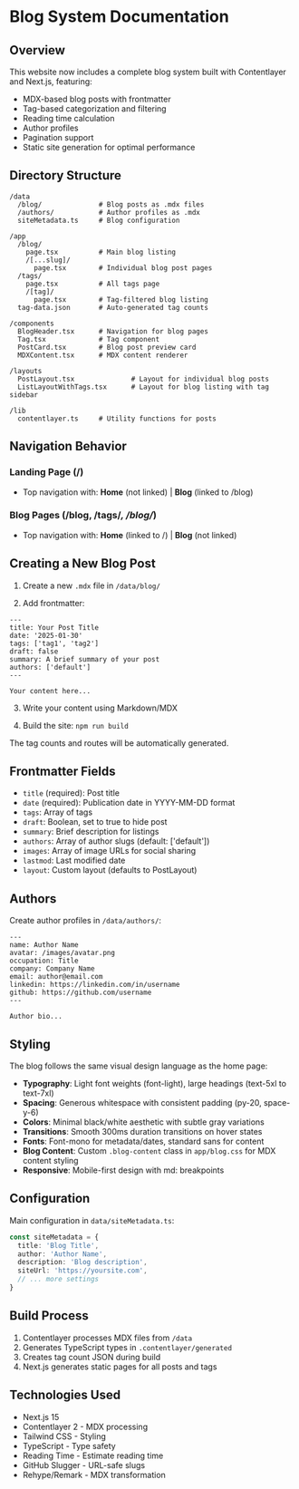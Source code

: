 # Blog System Documentation

## Overview

This website now includes a complete blog system built with Contentlayer and Next.js, featuring:

- MDX-based blog posts with frontmatter
- Tag-based categorization and filtering
- Reading time calculation
- Author profiles
- Pagination support
- Static site generation for optimal performance

## Directory Structure

```
/data
  /blog/              # Blog posts as .mdx files
  /authors/           # Author profiles as .mdx
  siteMetadata.ts     # Blog configuration

/app
  /blog/
    page.tsx          # Main blog listing
    /[...slug]/
      page.tsx        # Individual blog post pages
  /tags/
    page.tsx          # All tags page
    /[tag]/
      page.tsx        # Tag-filtered blog listing
  tag-data.json       # Auto-generated tag counts

/components
  BlogHeader.tsx      # Navigation for blog pages
  Tag.tsx             # Tag component
  PostCard.tsx        # Blog post preview card
  MDXContent.tsx      # MDX content renderer

/layouts
  PostLayout.tsx              # Layout for individual blog posts
  ListLayoutWithTags.tsx      # Layout for blog listing with tag sidebar

/lib
  contentlayer.ts     # Utility functions for posts
```

## Navigation Behavior

### Landing Page (/)
- Top navigation with: **Home** (not linked) | **Blog** (linked to /blog)

### Blog Pages (/blog, /tags/*, /blog/*)
- Top navigation with: **Home** (linked to /) | **Blog** (not linked)

## Creating a New Blog Post

1. Create a new `.mdx` file in `/data/blog/`

2. Add frontmatter:

```mdx
---
title: Your Post Title
date: '2025-01-30'
tags: ['tag1', 'tag2']
draft: false
summary: A brief summary of your post
authors: ['default']
---

Your content here...
```

3. Write your content using Markdown/MDX

4. Build the site: `npm run build`

The tag counts and routes will be automatically generated.

## Frontmatter Fields

- `title` (required): Post title
- `date` (required): Publication date in YYYY-MM-DD format
- `tags`: Array of tags
- `draft`: Boolean, set to true to hide post
- `summary`: Brief description for listings
- `authors`: Array of author slugs (default: ['default'])
- `images`: Array of image URLs for social sharing
- `lastmod`: Last modified date
- `layout`: Custom layout (defaults to PostLayout)

## Authors

Create author profiles in `/data/authors/`:

```mdx
---
name: Author Name
avatar: /images/avatar.png
occupation: Title
company: Company Name
email: author@email.com
linkedin: https://linkedin.com/in/username
github: https://github.com/username
---

Author bio...
```

## Styling

The blog follows the same visual design language as the home page:

- **Typography**: Light font weights (font-light), large headings (text-5xl to text-7xl)
- **Spacing**: Generous whitespace with consistent padding (py-20, space-y-6)
- **Colors**: Minimal black/white aesthetic with subtle gray variations
- **Transitions**: Smooth 300ms duration transitions on hover states
- **Fonts**: Font-mono for metadata/dates, standard sans for content
- **Blog Content**: Custom `.blog-content` class in `app/blog.css` for MDX content styling
- **Responsive**: Mobile-first design with md: breakpoints

## Configuration

Main configuration in `data/siteMetadata.ts`:

```typescript
const siteMetadata = {
  title: 'Blog Title',
  author: 'Author Name',
  description: 'Blog description',
  siteUrl: 'https://yoursite.com',
  // ... more settings
}
```

## Build Process

1. Contentlayer processes MDX files from `/data`
2. Generates TypeScript types in `.contentlayer/generated`
3. Creates tag count JSON during build
4. Next.js generates static pages for all posts and tags

## Technologies Used

- Next.js 15
- Contentlayer 2 - MDX processing
- Tailwind CSS - Styling
- TypeScript - Type safety
- Reading Time - Estimate reading time
- GitHub Slugger - URL-safe slugs
- Rehype/Remark - MDX transformation

